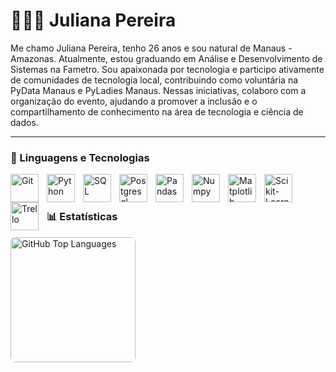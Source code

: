 # 👩🏻‍💻 Juliana Pereira

Me chamo Juliana Pereira, tenho 26 anos e sou natural de Manaus - Amazonas. Atualmente, estou graduando em Análise e Desenvolvimento de Sistemas na Fametro. Sou apaixonada por tecnologia e participo ativamente de comunidades de tecnologia local, contribuindo como voluntária na PyData Manaus e PyLadies Manaus. Nessas iniciativas, colaboro com a organização do evento, ajudando a promover a inclusão e o compartilhamento de conhecimento na área de tecnologia e ciência de dados.

---

### 🤖 Linguagens e Tecnologias
<img 
    align="left" 
    alt="Git" 
    title="Git"
    width="45px" 
    style="padding-right: 10px;" 
    src="https://cdn.jsdelivr.net/gh/devicons/devicon@latest/icons/git/git-original.svg" 
/>
<img 
    align="left" 
    alt="Python" 
    title="Python"
    width="45px" 
    style="padding-right: 10px;" 
    src="https://cdn.jsdelivr.net/gh/devicons/devicon@latest/icons/python/python-original.svg" 
/>
<img 
    align="left" 
    alt="SQL" 
    title="SQL"
    width="45px" 
    style="padding-right: 10px;" 
    src="https://cdn.jsdelivr.net/gh/devicons/devicon@latest/icons/azuresqldatabase/azuresqldatabase-original.svg" 
/>
<img 
    align="left" 
    alt="Postgresql" 
    title="Postgresql"
    width="45px" 
    style="padding-right: 10px;" 
    src="https://cdn.jsdelivr.net/gh/devicons/devicon@latest/icons/postgresql/postgresql-original-wordmark.svg" 
/>
<img 
    align="left" 
    alt="Pandas" 
    title="Pandas"
    width="45px" 
    style="padding-right: 10px;" 
    src="https://img.icons8.com/?size=100&id=xSkewUSqtErH&format=png&color=000000" 
/>
<img 
    align="left" 
    alt="Numpy" 
    title="Numpy"
    width="45px" 
    style="padding-right: 10px;" 
    src="https://cdn.jsdelivr.net/gh/devicons/devicon@latest/icons/numpy/numpy-original.svg" 
/>
<img 
    align="left" 
    alt="Matplotlib" 
    title="Matplotlib"
    width="45px" 
    style="padding-right: 10px;" 
    src="https://cdn.jsdelivr.net/gh/devicons/devicon@latest/icons/matplotlib/matplotlib-plain.svg" 
/>
<img 
    align="left" 
    alt="Scikit-Learn" 
    title="Scikit-Learn"
    width="45px" 
    style="padding-right: 10px;" 
    src="https://icon.icepanel.io/Technology/svg/scikit-learn.svg" 
/>
<img 
    align="left" 
    alt="Trello" 
    title="Trello"
    width="45px" 
    style="padding-right: 10px;" 
    src="https://cdn.jsdelivr.net/gh/devicons/devicon@latest/icons/trello/trello-original.svg" 
/>
<br />
<br />

### 📊 Estatísticas
<img 
    align="left" 
    alt="GitHub Top Languages" 
    height="200" 
    style="border-radius: 8px;" 
    src="https://github-readme-stats.vercel.app/api/top-langs/?username=JuPereira25&theme=tokyonight&layout=compact&custom_title=Tecnologias&langs_count=9" 
  />
</div>

<br />

